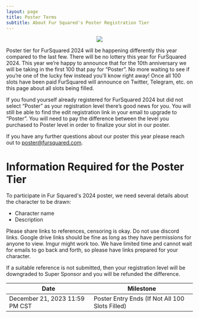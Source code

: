 ```yaml
---
layout: page
title: Poster Terms
subtitle: About Fur Squared's Poster Registration Tier
---
```

<div align="center">
  <img src="{{ 'uploads/f2-2023-poster-small.jpg' | relative_url }}" />
</div>

Poster tier for FurSquared 2024 will be happening differently this year compared to the last few. There will be no lottery this year for FurSquared 2024. This year we’re happy to announce that for the 10th anniversary we will be taking in the first 100 that pay for “Poster”. No more waiting to see if you’re one of the lucky few instead you’ll know right away! Once all 100 slots have been paid FurSquared will announce on Twitter, Telegram, etc. on this page about all slots being filled.

If you found yourself already registered for FurSquared 2024 but did not select “Poster” as your registration level there’s good news for you. You will still be able to find the edit registration link in your email to upgrade to “Poster”. You will need to pay the difference between the level you purchased to Poster level in order to finalize your slot in our poster.

If you have any further questions about our poster this year please reach out to [poster@fursquared.com](mailto:poster@fursquared.com).

# Information Required for the Poster Tier
To participate in Fur Squared's 2024 poster, we need several details about the character to be drawn:

- Character name
- Description

Please share links to references, censoring is okay. Do not use discord links. Google drive links should be fine as long as they have permissions for anyone to view. Imgur might work too. We have limited time and cannot wait for emails to go back and forth, so please have links prepared for your character.

If a suitable reference is not submitted, then your registration level will be downgraded to Super Sponsor and you will be refunded the difference.

| Date | Milestone |
| --- | --- |
| December 21, 2023 11:59 PM CST | Poster Entry Ends (If Not All 100 Slots Filled)|
